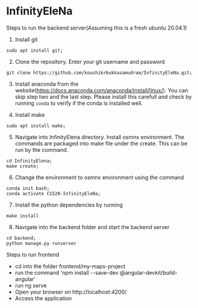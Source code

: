 # InfinityEleNa



Steps to run the backend server(Assuming this is a fresh ubuntu 20.04.1)
1. Install git 
```
sudo apt install git;
```

2. Clone the repository. Enter your git username and password
```
git clone https://github.com/koushikrbukkasamudram/InfinityEleNa.git;
```

3. Install anaconda from the website(https://docs.anaconda.com/anaconda/install/linux/). You can skip step two and the last step. Please install this carefull and check by running ```conda``` to verify if the conda is installed well.

4. Install make
```
sudo apt install make;
```

5. Navigate into InfinityElena directory. Install osmnx environment. The commands are packaged into make file under the create. This can be run by the command.
```
cd InfinityElena;
make create;
```

6. Change the environment to osmnx environment using the command
```
conda init bash;
conda activate CS520-InfinityEleNa;
```

7. Install the python dependencies by running
```
make install
```

8. Navigate into the backend folder and start the backend server
```
cd backend;
python manage.py runserver
```

Steps to run frontend
- cd into the folder frontend/my-maps-project
- run the command 'npm install --save-dev @angular-devkit/build-angular'
- run ng serve
- Open your browser on http://localhost:4200/
- Access the application

